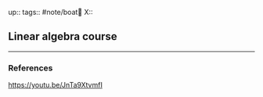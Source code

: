 up::
tags:: #note/boat🚤 
X:: 

## Linear algebra course



---

### References
https://youtu.be/JnTa9XtvmfI
